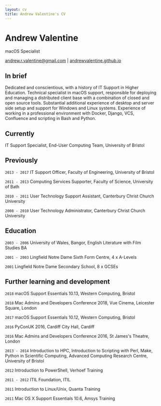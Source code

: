 ```yaml
---
layout: cv
title: Andrew Valentine's CV
---
```

# Andrew Valentine
macOS Specialist

<div id="webaddress">
<a href="mailto:andrew.r.valentine@gmail.com">andrew.r.valentine@gmail.com</a>
| <a href="http://andrewvalentine.github.io">andrewvalentine.github.io</a>
</div>

## In brief

Dedicated and conscientious, with a history of IT Support in Higher Education. Technical specialist in macOS support, responsible for deploying and managing a distributed client base with a combination of closed and open source tools. Substantial additional experience of desktop and server side setup and support for Windows and Linux systems. Experience of working in a professional environment with Docker, Django, VCS, Confluence and scripting in Bash and Python.

## Currently

IT Support Specialist, End-User Computing Team, University of Bristol

## Previously

`2013 - 2017`
IT Support Officer, Faculty of Engineering, University of Bristol

`2011 - 2013`
Computing Services Supporter, Faculty of Science, University of Bath

`2010 - 2011`
User Technology Support Assistant, Canterbury Christ Church University

`2008 - 2010`
User Technology Administrator, Canterbury Christ Church University

## Education

`2003 - 2006`
University of Wales, Bangor, English Literature with Film Studies BA

`2001 - 2003`
Lingfield Notre Dame Sixth Form Centre, 4 x A-Levels

`2001`
Lingfield Notre Dame Secondary School, 8 x GCSEs

## Further learning and development

`2018`
macOS Support Essentials 10.13, Western Computing, Bristol

`2018`
Mac Admins and Developers Conference 2018, Vue Cinema, Leicester Square, London

`2017`
macOS Support Essentials 10.12, Western Computing, Bristol

`2016`
PyConUK 2016, Cardiff City Hall, Cardiff

`2016`
Mac Admins and Developers Conference 2016, St James's Theatre, London

`2013 - 2014`
Introduction to HPC, Introduction to Scripting with Perl, Make, Python in Scientific Computing, Advanced Computing Research Centre, University of Bristol

`2012`
Introduction to PowerShell, Verhoef Training

`2011 - 2012`
ITIL Foundation, ITIL

`2011`
Introduction to Linux/Unix, Quanta Training

`2011`
Mac OS X Support Essentials 10.6, Amsys Training

<!-- ### Footer

Last updated: May 2013 -->
